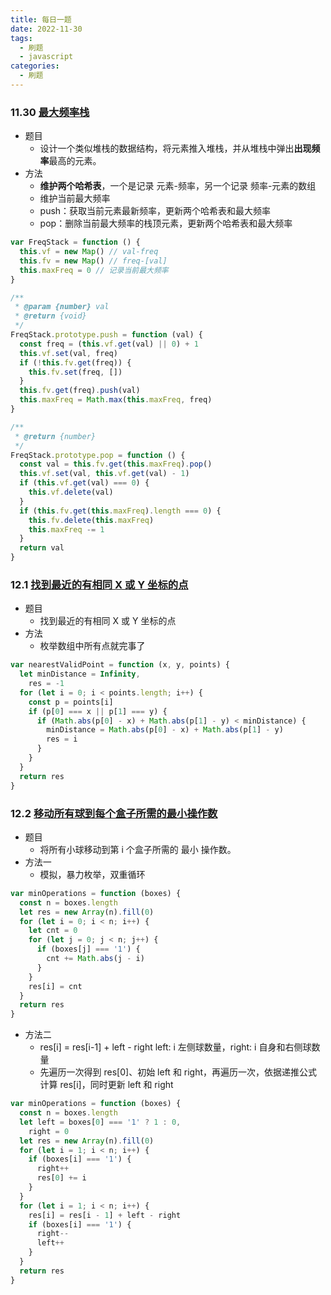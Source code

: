 ```yaml
---
title: 每日一题
date: 2022-11-30
tags:
  - 刷题
  - javascript
categories:
  - 刷题
---
```


### 11.30 [最大频率栈](https://leetcode.cn/problems/maximum-frequency-stack/)

- 题目
  - 设计一个类似堆栈的数据结构，将元素推入堆栈，并从堆栈中弹出**出现频率**最高的元素。
- 方法
  - **维护两个哈希表**，一个是记录 元素-频率，另一个记录 频率-元素的数组
  - 维护当前最大频率
  - push：获取当前元素最新频率，更新两个哈希表和最大频率
  - pop：删除当前最大频率的栈顶元素，更新两个哈希表和最大频率

```js
var FreqStack = function () {
  this.vf = new Map() // val-freq
  this.fv = new Map() // freq-[val]
  this.maxFreq = 0 // 记录当前最大频率
}

/**
 * @param {number} val
 * @return {void}
 */
FreqStack.prototype.push = function (val) {
  const freq = (this.vf.get(val) || 0) + 1
  this.vf.set(val, freq)
  if (!this.fv.get(freq)) {
    this.fv.set(freq, [])
  }
  this.fv.get(freq).push(val)
  this.maxFreq = Math.max(this.maxFreq, freq)
}

/**
 * @return {number}
 */
FreqStack.prototype.pop = function () {
  const val = this.fv.get(this.maxFreq).pop()
  this.vf.set(val, this.vf.get(val) - 1)
  if (this.vf.get(val) === 0) {
    this.vf.delete(val)
  }
  if (this.fv.get(this.maxFreq).length === 0) {
    this.fv.delete(this.maxFreq)
    this.maxFreq -= 1
  }
  return val
}
```

### 12.1 [找到最近的有相同 X 或 Y 坐标的点](https://leetcode.cn/problems/find-nearest-point-that-has-the-same-x-or-y-coordinate/)

- 题目
  - 找到最近的有相同 X 或 Y 坐标的点
- 方法
  - 枚举数组中所有点就完事了

```js
var nearestValidPoint = function (x, y, points) {
  let minDistance = Infinity,
    res = -1
  for (let i = 0; i < points.length; i++) {
    const p = points[i]
    if (p[0] === x || p[1] === y) {
      if (Math.abs(p[0] - x) + Math.abs(p[1] - y) < minDistance) {
        minDistance = Math.abs(p[0] - x) + Math.abs(p[1] - y)
        res = i
      }
    }
  }
  return res
}
```

### 12.2 [移动所有球到每个盒子所需的最小操作数](https://leetcode.cn/problems/minimum-number-of-operations-to-move-all-balls-to-each-box/)

- 题目
  - 将所有小球移动到第 i 个盒子所需的 最小 操作数。
- 方法一
  - 模拟，暴力枚举，双重循环

```js
var minOperations = function (boxes) {
  const n = boxes.length
  let res = new Array(n).fill(0)
  for (let i = 0; i < n; i++) {
    let cnt = 0
    for (let j = 0; j < n; j++) {
      if (boxes[j] === '1') {
        cnt += Math.abs(j - i)
      }
    }
    res[i] = cnt
  }
  return res
}
```

- 方法二
  - res[i] = res[i-1] + left - right left: i 左侧球数量，right: i 自身和右侧球数量
  - 先遍历一次得到 res[0]、初始 left 和 right，再遍历一次，依据递推公式计算 res[i]，同时更新 left 和 right

```js
var minOperations = function (boxes) {
  const n = boxes.length
  let left = boxes[0] === '1' ? 1 : 0,
    right = 0
  let res = new Array(n).fill(0)
  for (let i = 1; i < n; i++) {
    if (boxes[i] === '1') {
      right++
      res[0] += i
    }
  }
  for (let i = 1; i < n; i++) {
    res[i] = res[i - 1] + left - right
    if (boxes[i] === '1') {
      right--
      left++
    }
  }
  return res
}
```
